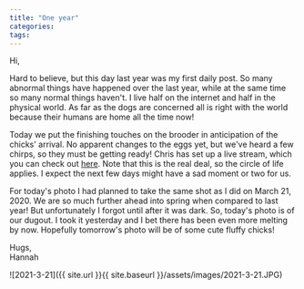 ```yaml
---
title: "One year"
categories:
tags:
---
```


Hi,

Hard to believe, but this day last year was my first daily post. So many abnormal things have happened over the last year, while at the same time so many normal things haven't. I live half on the internet and half in the physical world. As far as the dogs are concerned all is right with the world because their humans are home all the time now!

Today we put the finishing touches on the brooder in anticipation of the chicks' arrival. No apparent changes to the eggs yet, but we've heard a few chirps, so they must be getting ready! Chris has set up a live stream, which you can check out [here](http://thepropertychicks.ca). Note that this is the real deal, so the circle of life applies. I expect the next few days might have a sad moment or two for us.

For today's photo I had planned to take the same shot as I did on March 21, 2020. We are so much further ahead into spring when compared to last year! But unfortunately I forgot until after it was dark. So, today's photo is of our dugout. I took it yesterday and I bet there has been even more melting by now. Hopefully tomorrow's photo will be of some cute fluffy chicks!

Hugs,<br />
Hannah

![2021-3-21]({{ site.url }}{{ site.baseurl }}/assets/images/2021-3-21.JPG)